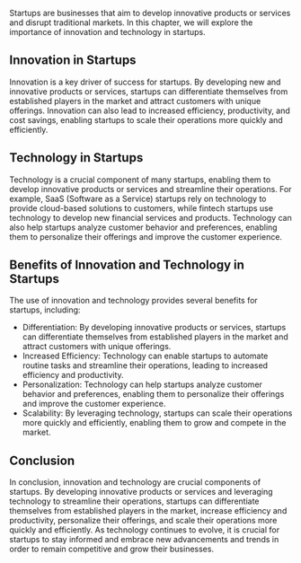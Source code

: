 
Startups are businesses that aim to develop innovative products or services and disrupt traditional markets. In this chapter, we will explore the importance of innovation and technology in startups.

Innovation in Startups
----------------------

Innovation is a key driver of success for startups. By developing new and innovative products or services, startups can differentiate themselves from established players in the market and attract customers with unique offerings. Innovation can also lead to increased efficiency, productivity, and cost savings, enabling startups to scale their operations more quickly and efficiently.

Technology in Startups
----------------------

Technology is a crucial component of many startups, enabling them to develop innovative products or services and streamline their operations. For example, SaaS (Software as a Service) startups rely on technology to provide cloud-based solutions to customers, while fintech startups use technology to develop new financial services and products. Technology can also help startups analyze customer behavior and preferences, enabling them to personalize their offerings and improve the customer experience.

Benefits of Innovation and Technology in Startups
-------------------------------------------------

The use of innovation and technology provides several benefits for startups, including:

* Differentiation: By developing innovative products or services, startups can differentiate themselves from established players in the market and attract customers with unique offerings.
* Increased Efficiency: Technology can enable startups to automate routine tasks and streamline their operations, leading to increased efficiency and productivity.
* Personalization: Technology can help startups analyze customer behavior and preferences, enabling them to personalize their offerings and improve the customer experience.
* Scalability: By leveraging technology, startups can scale their operations more quickly and efficiently, enabling them to grow and compete in the market.

Conclusion
----------

In conclusion, innovation and technology are crucial components of startups. By developing innovative products or services and leveraging technology to streamline their operations, startups can differentiate themselves from established players in the market, increase efficiency and productivity, personalize their offerings, and scale their operations more quickly and efficiently. As technology continues to evolve, it is crucial for startups to stay informed and embrace new advancements and trends in order to remain competitive and grow their businesses.
